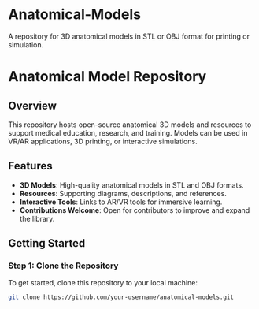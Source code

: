 # Anatomical-Models
A repository for 3D anatomical models in STL or OBJ format for printing or simulation.

# Anatomical Model Repository

## Overview
This repository hosts open-source anatomical 3D models and resources to support medical education, research, and training. Models can be used in VR/AR applications, 3D printing, or interactive simulations.

## Features
- **3D Models**: High-quality anatomical models in STL and OBJ formats.
- **Resources**: Supporting diagrams, descriptions, and references.
- **Interactive Tools**: Links to AR/VR tools for immersive learning.
- **Contributions Welcome**: Open for contributors to improve and expand the library.

## Getting Started

### Step 1: Clone the Repository
To get started, clone this repository to your local machine:
```bash
git clone https://github.com/your-username/anatomical-models.git
